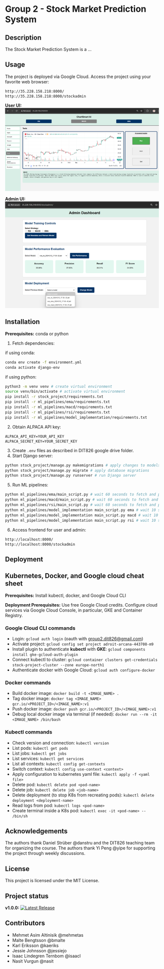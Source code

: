 # Group 2 - Stock Market Prediction System

## Description
The Stock Market Prediction System is a ...

## Usage
The project is deployed via Google Cloud. Access the project using your favorite web browser:
```
http://35.228.158.218:8000/
http://35.228.158.218:8000/stockadmin
```

**User UI:**
![Screenshot 1](screenshots/user-ui.png)

**Admin UI:**
![Screenshot 2](screenshots/admin-ui.png)

## Installation
**Prerequisites:** conda or python
1. Fetch dependencies:

if using conda:
```sh
conda env create -f environment.yml
conda activate django-env
```
if using python:
```sh
python3 -m venv venv # create virtual environment
source venv/bin/activate # activate virtual environment
pip install -r stock_project/requirements.txt
pip install -r ml_pipelines/ema/requirements.txt
pip install -r ml_pipelines/macd/requirements.txt
pip install -r ml_pipelines/rsi/requirements.txt
pip install -r ml_pipelines/model_implementation/requirements.txt
```

2. Obtain ALPACA API key:
```
ALPACA_API_KEY=YOUR_API_KEY
ALPACA_SECRET_KEY=YOUR_SECRET_KEY
```
3. Create `.env` files as described in DIT826 google drive folder.
4. Start Django server:
```sh
python stock_project/manage.py makemigrations # apply changes to models
python stock_project/manage.py migrate # apply database migrations
python stock_project/manage.py runserver # run Django server
```
5. Run ML pipelines:
```sh
python ml_pipelines/ema/main_script.py # wait 60 seconds to fetch and process data, post to database
python ml_pipelines/macd/main_script.py # wait 60 seconds to fetch and process data, post to database
python ml_pipelines/rsi/main_script.py # wait 60 seconds to fetch and process data, post to database
python ml_pipelines/model_implementation main_script.py ema # wait 10 seconds to train, post pickle file and metaadata
python ml_pipelines/model_implementation main_script.py macd # wait 10 seconds to train, post pickle file and metaadata
python ml_pipelines/model_implementation main_script.py rsi # wait 10 seconds to train, post pickle file and metaadata
```
6. Access frontend for user and admin:
```
http://localhost:8000/
http://localhost:8000/stockadmin
```

## Deployment
## Kubernetes, Docker, and Google cloud cheat sheet
**Prerequisites:** Install kubectl, docker, and Google Cloud CLI

**Deployment Prerequisites:** Use free Google Cloud credits. Configure cloud services via Google Cloud Console, in particular, GKE and Container Registry.

### Google Cloud CLI commands
- Login: `gcloud auth login` (oauth with group2.dit826@gmail.com)
- Activate project: `gcloud config set project adroit-arcana-443708-m9`
- Install plugin to authenticate **kubectl** with **GKE**: `gcloud components install gke-gcloud-auth-plugin`
- Connect kubectl to cluster: `gcloud container clusters get-credentials stock-project-cluster --zone europe-north1`
- Authenticate docker with Google Cloud: `gcloud auth configure-docker`
### Docker commands
- Build docker image: `docker build -t <IMAGE_NAME> .`
- Tag docker image: `docker tag <IMAGE_NAME> gcr.io/<PROJECT_ID>/<IMAGE_NAME>:v1`
- Push docker image: `docker push gcr.io/<PROJECT_ID>/<IMAGE_NAME>:v1`
- Debug local docker image via terminal (if needed):
`docker run --rm -it <IMAGE_NAME> /bin/bash`
### Kubectl commands
- Check version and connection: `kubectl version`
- List pods: `kubectl get pods`
- List jobs: `kubectl get jobs`
- List services: `kubectl get services`
- List all contexts: `kubectl config get-contexts`
- Switch context: `kubectl config use-context <context>`
- Apply configuration to kubernetes yaml file: `kubectl apply -f <yaml file>`
- Delete pod: `kubectl delete pod <pod-name>`
- Delete job: `kubectl delete job <job-name>`
- Delete deployment (to stop K8s from recreating pods): `kubectl delete deployment <deployment-name>`
- Read logs from pod: `kubectl logs <pod-name>`
- Create terminal inside a K8s pod: `kubectl exec -it <pod-name> -- /bin/sh`

## Acknowledgements
The authors thank Daniel Strüber @danstru and the DIT826 teaching team for organizing the course. The authors thank Yi Peng @yipe for supporting the project through weekly discussions.

## License
This project is licensed under the MIT License.

## Project status
**v1.0.0:**
[![Latest Release](https://https://git.chalmers.se/courses/dit826/2024/group2/-/badges/release.svg)](https://https://git.chalmers.se/courses/dit826/2024/group2/-/releases)

## Contributors
- Mehmet Asim Altinisik @mehmetas
- Malte Bengtsson @bmalte
- Karl Eriksson @kaeriks
- Jessie Johnsson @jessiejo
- Isaac Lindegren Ternbom @isaacl
- Nasit Vurgun @nasit